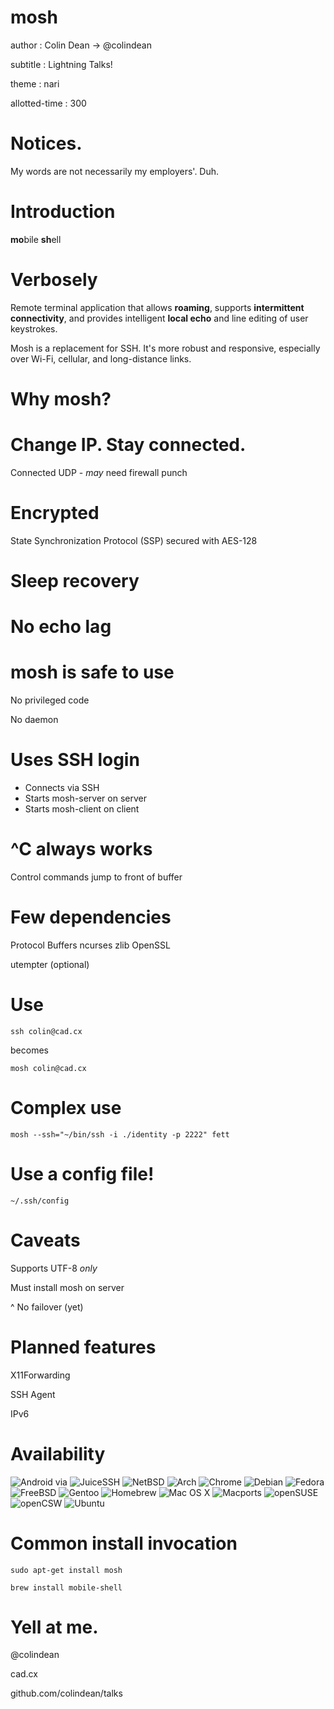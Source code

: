 mosh
====

author
: Colin Dean -> @colindean

subtitle
: Lightning Talks!

theme
: nari

allotted-time
: 300

# Notices.

My words are not necessarily my employers'. Duh.

# Introduction

**mo**bile **sh**ell

# Verbosely

Remote terminal application that allows **roaming**, supports **intermittent
connectivity**, and provides intelligent **local echo** and line editing of user
keystrokes.

Mosh is a replacement for SSH. It's more robust and responsive, especially over
Wi-Fi, cellular, and long-distance links.

# Why mosh?

# Change IP. Stay connected.

Connected UDP - _may_ need firewall punch

# Encrypted

State Synchronization Protocol (SSP) secured with AES-128

# Sleep recovery

# No echo lag

# mosh is safe to use

No privileged code

No daemon

# Uses SSH login

* Connects via SSH
* Starts mosh-server on server
* Starts mosh-client on client

# ^C always works

Control commands jump to front of buffer

# Few dependencies

Protocol Buffers
ncurses
zlib
OpenSSL

utempter (optional)

# Use

    ssh colin@cad.cx

becomes

    mosh colin@cad.cx

# Complex use

    mosh --ssh="~/bin/ssh -i ./identity -p 2222" fett

# Use a config file!

    ~/.ssh/config

# Caveats

Supports UTF-8 *only*

Must install mosh on server

^ No failover (yet)

# Planned features

X11Forwarding

SSH Agent

IPv6

# Availability

![Android](logos/Android_Robot_100.png) via ![JuiceSSH](logos/JuiceSSH.png)
![NetBSD](logos/NetBSD-smaller-tb.png)
![Arch](logos/arch.png)
![Chrome](logos/chrome.png)
![Debian](logos/debian.svg)
![Fedora](logos/fedora.png)
![FreeBSD](logos/freebsd.png)
![Gentoo](logos/gentoo.png)
![Homebrew](logos/homebrew2.png)
![Mac OS X](logos/macosx.png)
![Macports](logos/macports.png)
![openSUSE](logos/openSUSE.svg)
![openCSW](logos/opencsw.png)
![Ubuntu](logos/ubuntu.svg)

# Common install invocation

    sudo apt-get install mosh

    brew install mobile-shell

# Yell at me.

@colindean

cad.cx

github.com/colindean/talks
